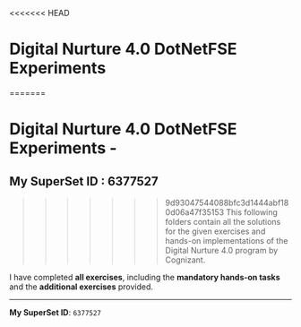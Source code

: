 <<<<<<< HEAD
# Digital Nurture 4.0 DotNetFSE Experiments                                     

=======
# Digital Nurture 4.0 DotNetFSE Experiments -                                                                                  
**My SuperSet ID** : **6377527**
----------------------------------------------------------------------------------------------------------------------------------------------------------------
>>>>>>> 9d93047544088bfc3d1444abf180d06a47f35153
This following folders contain all the solutions for the given exercises and hands-on implementations of the Digital Nurture 4.0 program by Cognizant.  
  

I have completed **all exercises**, including the **mandatory hands-on tasks** and the **additional exercises** provided.

---

**My SuperSet ID**: `6377527`
